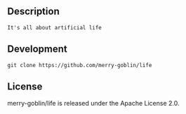 ## Description

```
It's all about artificial life
```

## Development

```
git clone https://github.com/merry-goblin/life
```

## License

merry-goblin/life is released under the Apache License 2.0.
